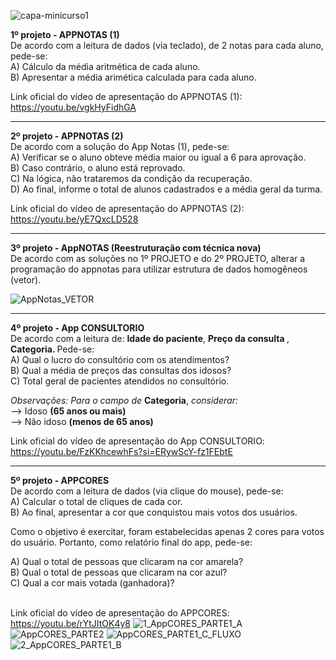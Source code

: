 
![capa-minicurso1](https://github.com/user-attachments/assets/d537ae05-5046-4a9e-88fe-aac5a461abd6)

<b>1º projeto - APPNOTAS (1) </b>
<br> De acordo com a leitura de dados (via teclado), de 2 notas para cada aluno, pede-se: 
<br> A)	Cálculo da média aritmética de cada aluno.
<br> B)	Apresentar a média arimética calculada para cada aluno. 

Link oficial do vídeo de apresentação do APPNOTAS (1): https://youtu.be/vgkHyFidhGA

<hr> 

<b>2º projeto - APPNOTAS (2) </b>
<br> De acordo com a solução do App Notas (1), pede-se:  
A)	Verificar se o aluno obteve média maior ou igual a 6 para aprovação. 
<br> B)	Caso contrário, o aluno está reprovado. 
<br> C)	Na lógica, não trataremos da condição da recuperação.
<br> D)	Ao final, informe o total de alunos cadastrados e a média geral da turma. 

Link oficial do vídeo de apresentação do APPNOTAS (2): https://youtu.be/yE7QxcLD528

<hr>

<b>3º projeto - AppNOTAS (Reestruturação com técnica nova) </b>
<br>De acordo com as soluções no 1º PROJETO e do 2º PROJETO, alterar a programação do appnotas para utilizar estrutura de dados homogêneos (vetor).

![AppNotas_VETOR](https://github.com/user-attachments/assets/41efc03b-057c-4a5b-8bb6-79f45bcf8e30)

<hr>

<b>4º projeto - App CONSULTORIO  </b>
<br> De acordo com a leitura de: <b>Idade do paciente</b>, <b>Preço da consulta </b>, <b>	Categoria. </b>
  Pede-se:
<br> A)	Qual o lucro do consultório com os atendimentos? 
<br> B)	Qual a média de preços das consultas dos idosos?
<br> C)	Total geral de pacientes atendidos no consultório.

<i>Observações: Para o campo de</i> <b>Categoria</b>, <i>considerar:</i>
<br> --> Idoso <b>(65 anos ou mais)</b>
<br> --> Não idoso <b>(menos de 65 anos)</b>

Link oficial do vídeo de apresentação do App CONSULTORIO: https://youtu.be/FzKKhcewhFs?si=ERywScY-fz1FEbtE

<hr>

<b>5º projeto - APPCORES </b>
<br>De acordo com a leitura de dados (via clique do mouse), pede-se: 
<br> A)	Calcular o total de cliques de cada cor. 
<br> B)	Ao final, apresentar a cor que conquistou mais votos dos usuários.
<p>Como o objetivo é exercitar, foram estabelecidas apenas 2 cores para votos do usuário. Portanto, como relatório final do app, pede-se: </p>
A)	Qual o total de pessoas que clicaram na cor amarela? 
<br> B)	Qual o total de pessoas que clicaram na cor azul?
<br> C)	Qual a cor mais votada (ganhadora)?

<br>Link oficial do vídeo de apresentação do APPCORES: https://youtu.be/rYtJItOK4y8
![1_AppCORES_PARTE1_A](https://github.com/user-attachments/assets/f539c3fa-b72d-41b5-a948-21c3e8f711fc)
![AppCORES_PARTE2](https://github.com/user-attachments/assets/058e27ce-f03e-4721-befe-96cd1070961e)
![AppCORES_PARTE1_C_FLUXO](https://github.com/user-attachments/assets/ddafcd38-f639-44dd-987f-ab640caa9f22)
![2_AppCORES_PARTE1_B](https://github.com/user-attachments/assets/9ac892d1-d8d5-4731-85a0-0f89231dea6d)



